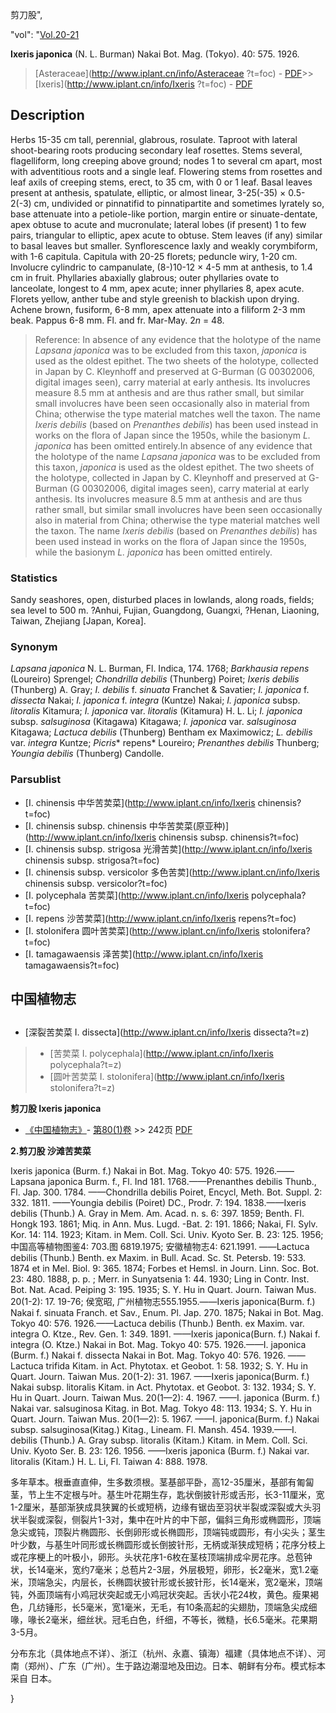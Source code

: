 剪刀股",

  "vol": "[Vol.20-21](http://iplant.cn/foc/vol/1)

**Ixeris japonica** (N. L. Burman) Nakai Bot. Mag. (Tokyo). 40: 575. 1926.

> [Asteraceae](http://www.iplant.cn/info/Asteraceae ?t=foc) - [PDF](http://iplant.cn/foc/pdf/Asteraceae.pdf)>>[Ixeris](http://www.iplant.cn/info/Ixeris ?t=foc) - [PDF](http://www.iplant.cn/foc/pdf/Ixeris.pdf)

## Description

Herbs 15-35 cm tall, perennial, glabrous, rosulate. Taproot with lateral shoot-bearing roots producing secondary leaf rosettes. Stems several, flagelliform, long creeping above ground; nodes 1 to several cm apart, most with adventitious roots and a single leaf. Flowering stems from rosettes and leaf axils of creeping stems, erect, to 35 cm, with 0 or 1 leaf. Basal leaves present at anthesis, spatulate, elliptic, or almost linear, 3-25(-35) × 0.5-2(-3) cm, undivided or pinnatifid to pinnatipartite and sometimes lyrately so, base attenuate into a petiole-like portion, margin entire or sinuate-dentate, apex obtuse to acute and mucronulate; lateral lobes (if present) 1 to few pairs, triangular to elliptic, apex acute to obtuse. Stem leaves (if any) similar to basal leaves but smaller. Synflorescence laxly and weakly corymbiform, with 1-6 capitula. Capitula with 20-25 florets; peduncle wiry, 1-20 cm. Involucre cylindric to campanulate, (8-)10-12 × 4-5 mm at anthesis, to 1.4 cm in fruit. Phyllaries abaxially glabrous; outer phyllaries ovate to lanceolate, longest to 4 mm, apex acute; inner phyllaries 8, apex acute. Florets yellow, anther tube and style greenish to blackish upon drying. Achene brown, fusiform, 6-8 mm, apex attenuate into a filiform 2-3 mm beak. Pappus 6-8 mm. Fl. and fr. Mar-May. 2*n* = 48.

> Reference: 
> In absence of any evidence that the holotype of the name *Lapsana japonica* was to be excluded from this taxon, *japonica* is used as the oldest epithet. The two sheets of the holotype, collected in Japan by C. Kleynhoff and preserved at G-Burman (G 00302006, digital images seen), carry material at early anthesis. Its involucres measure 8.5 mm at anthesis and are thus rather small, but similar small involucres have been seen occasionally also in material from China; otherwise the type material matches well the taxon. The name *Ixeris debilis* (based on *Prenanthes debilis*) has been used instead in works on the flora of Japan since the 1950s, while the basionym *L. japonica* has been omitted entirely.In absence of any evidence that the holotype of the name *Lapsana japonica* was to be excluded from this taxon, *japonica* is used as the oldest epithet. The two sheets of the holotype, collected in Japan by C. Kleynhoff and preserved at G-Burman (G 00302006, digital images seen), carry material at early anthesis. Its involucres measure 8.5 mm at anthesis and are thus rather small, but similar small involucres have been seen occasionally also in material from China; otherwise the type material matches well the taxon. The name *Ixeris debilis* (based on *Prenanthes debilis*) has been used instead in works on the flora of Japan since the 1950s, while the basionym *L. japonica* has been omitted entirely.

### Statistics
Sandy seashores, open, disturbed places in lowlands, along roads, fields; sea level to 500 m. ?Anhui, Fujian, Guangdong, Guangxi, ?Henan, Liaoning, Taiwan, Zhejiang [Japan, Korea].

### Synonym
*Lapsana japonica* N. L. Burman, Fl. Indica, 174. 1768; *Barkhausia repens* (Loureiro) Sprengel; *Chondrilla debilis* (Thunberg) Poiret; *Ixeris debilis* (Thunberg) A. Gray; *I. debilis* f. *sinuata* Franchet & Savatier; *I. japonica* f. *dissecta* Nakai; *I. japonica* f. *integra* (Kuntze) Nakai; *I. japonica* subsp. *litoralis* Kitamura; *I. japonica* var. *litoralis* (Kitamura) H. L. Li; *I.* *japonica* subsp. *salsuginosa* (Kitagawa) Kitagawa; *I. japonica* var. *salsuginosa* Kitagawa; *Lactuca debilis* (Thunberg) Bentham ex Maximowicz; *L. debilis* var. *integra* Kuntze; *Picris** repens* Loureiro; *Prenanthes debilis* Thunberg; *Youngia debilis* (Thunberg) Candolle.

### Parsublist

* [I.  chinensis  中华苦荬菜](http://www.iplant.cn/info/Ixeris chinensis?t=foc)
* [I.  chinensis subsp. chinensis  中华苦荬菜(原亚种)](http://www.iplant.cn/info/Ixeris chinensis subsp. chinensis?t=foc)
* [I.  chinensis subsp. strigosa  光滑苦荬](http://www.iplant.cn/info/Ixeris chinensis subsp. strigosa?t=foc)
* [I.  chinensis subsp. versicolor  多色苦荬](http://www.iplant.cn/info/Ixeris chinensis subsp. versicolor?t=foc)
* [I.  polycephala  苦荬菜](http://www.iplant.cn/info/Ixeris polycephala?t=foc)
* [I.  repens  沙苦荬菜](http://www.iplant.cn/info/Ixeris repens?t=foc)
* [I.  stolonifera  圆叶苦荬菜](http://www.iplant.cn/info/Ixeris stolonifera?t=foc)
* [I.  tamagawaensis  泽苦荬](http://www.iplant.cn/info/Ixeris tamagawaensis?t=foc)

## 中国植物志

## 
* [深裂苦荬菜  I.  dissecta](http://www.iplant.cn/info/Ixeris dissecta?t=z)
> * [苦荬菜  I.  polycephala](http://www.iplant.cn/info/Ixeris polycephala?t=z)
> * [圆叶苦荬菜  I.  stolonifera](http://www.iplant.cn/info/Ixeris stolonifera?t=z)

**剪刀股 Ixeris japonica**

* [《中国植物志》](http://www.iplant.cn/frps)- [第80(1)卷](http://www.iplant.cn/frps/vol/80(1)) >> 242页 [PDF](http://www.iplant.cn/frps/pdf/80(1)/242.PDF)

**2.剪刀股 沙滩苦荬菜**

Ixeris japonica (Burm. f.) Nakai in Bot. Mag. Tokyo 40: 575. 1926.——Lapsana japonica Burm. f., Fl. Ind 181. 1768.——Prenanthes debilis Thunb., Fl. Jap. 300. 1784. ——Chondrilla debilis Poiret, Encycl, Meth. Bot. Suppl. 2: 332. 1811. ——Youngia debilis (Poiret) DC., Prodr. 7: 194. 1838.——Ixeris debilis (Thunb.) A. Gray in Mem. Am. Acad. n. s. 6: 397. 1859; Benth. Fl. Hongk 193. 1861; Miq. in Ann. Mus. Lugd. -Bat. 2: 191. 1866; Nakai, Fl. Sylv. Kor. 14: 114. 1923; Kitam. in Mem. Coll. Sci. Univ. Kyoto Ser. B. 23: 125. 1956; 中国高等植物图鉴4: 703.图 6819.1975; 安徽植物志4: 621.1991. ——Lactuca debilis (Thunb.) Benth. ex Maxim. in Bull. Acad. Sc. St. Petersb. 19: 533. 1874 et in Mel. Biol. 9: 365. 1874; Forbes et Hemsl. in Journ. Linn. Soc. Bot. 23: 480. 1888, p. p. ; Merr. in Sunyatsenia 1: 44. 1930; Ling in Contr. Inst. Bot. Nat. Acad. Peiping 3: 195. 1935; S. Y. Hu in Quart. Journ. Taiwan Mus. 20(1-2): 17. 19-76; 侯宽昭, 广州植物志555.1955.——Ixeris japonica(Burm. f.) Nakai f. sinuata Franch. et Sav., Enum. Pl. Jap. 270. 1875; Nakai in Bot. Mag. Tokyo 40: 576. 1926.——Lactuca debilis (Thunb.) Benth. ex Maxim. var. integra O. Ktze., Rev. Gen. 1: 349. 1891. ——Ixeris japonica(Burn. f.) Nakai f. integra (O. Ktze.) Nakai in Bot. Mag. Tokyo 40: 575. 1926.——I. japonica (Burm. f.) Nakai f. dissecta Nakai in Bot. Mag. Tokyo 40: 576. 1926. ——Lactuca trifida Kitam. in Act. Phytotax. et Geobot. 1: 58. 1932; S. Y. Hu in Quart. Journ. Taiwan Mus. 20(1-2): 31. 1967. ——Ixeris japonica(Burm. f.) Nakai subsp. litoralis Kitam. in Act. Phytotax. et Geobot. 3: 132. 1934; S. Y. Hu in Quart. Journ. Taiwan Mus. 20(1—2): 4. 1967. ——I. japonica (Burm. f.) Nakai var. salsuginosa Kitag. in Bot. Mag. Tokyo 48: 113. 1934; S. Y. Hu in Quart. Journ. Taiwan Mus. 20(1—2): 5. 1967. ——I. japonica(Burm. f.) Nakai subsp. salsuginosa(Kitag.) Kitag., Lineam. Fl. Mansh. 454. 1939.——I. debilis (Thunb.) A. Gray subsp. litoralis (Kitam.) Kitam. in Mem. Coll. Sci. Univ. Kyoto Ser. B. 23: 126. 1956. ——Ixeris japonica (Burm. f.) Nakai var. litoralis (Kitam.) H. L. Li, Fl. Taiwan 4: 888. 1978.

多年草本。根垂直直伸，生多数须根。茎基部平卧，高12-35厘米，基部有匍匐茎，节上生不定根与叶。基生叶花期生存，匙状倒披针形或舌形，长3-11厘米，宽1-2厘米，基部渐狭成具狭翼的长或短柄，边缘有锯齿至羽状半裂或深裂或大头羽状半裂或深裂，侧裂片1-3对，集中在叶片的中下部，偏斜三角形或椭圆形，顶端急尖或钝，顶裂片椭圆形、长倒卵形或长椭圆形，顶端钝或圆形，有小尖头；茎生叶少数，与基生叶同形或长椭圆形或长倒披针形，无柄或渐狭成短柄；花序分枝上或花序梗上的叶极小，卵形。头状花序1-6枚在茎枝顶端排成伞房花序。总苞钟状，长14毫米，宽约7毫米；总苞片2-3层，外层极短，卵形，长2毫米，宽1.2毫米，顶端急尖，内层长，长椭圆状披针形或长披针形，长14毫米，宽2毫米，顶端钝，外面顶端有小鸡冠状突起或无小鸡冠状突起。舌状小花24枚，黄色。瘦果褐色，几纺锤形，长5毫米，宽1毫米，无毛，有10条高起的尖翅肋，顶端急尖成细喙，喙长2毫米，细丝状。冠毛白色，纤细，不等长，微糙，长6.5毫米。花果期3-5月。

分布东北（具体地点不详）、浙江（杭州、永嘉、镇海）福建（具体地点不详）、河南（郑州）、广东（广州）。生于路边潮湿地及田边。日本、朝鲜有分布。模式标本采自 日本。

}